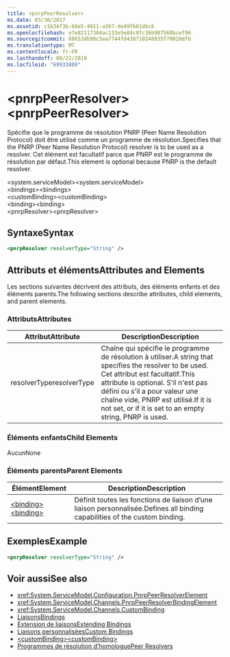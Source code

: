 ```yaml
---
title: <pnrpPeerResolver>
ms.date: 03/30/2017
ms.assetid: c1b34f3b-68e5-4911-a367-de49fb61dbc6
ms.openlocfilehash: e7e82117304ac133e5e84c0fc36b987560bcef96
ms.sourcegitcommit: 68653db98c5ea7744fd438710248935f70020dfb
ms.translationtype: MT
ms.contentlocale: fr-FR
ms.lasthandoff: 08/22/2019
ms.locfileid: "69933809"
---
```

# <a name="pnrppeerresolver"></a><span data-ttu-id="d741a-101">\<pnrpPeerResolver></span><span class="sxs-lookup"><span data-stu-id="d741a-101">\<pnrpPeerResolver></span></span>
<span data-ttu-id="d741a-102">Spécifie que le programme de résolution PNRP (Peer Name Resolution Protocol) doit être utilisé comme un programme de résolution.</span><span class="sxs-lookup"><span data-stu-id="d741a-102">Specifies that the PNRP (Peer Name Resolution Protocol) resolver is to be used as a resolver.</span></span> <span data-ttu-id="d741a-103">Cet élément est facultatif parce que PNRP est le programme de résolution par défaut.</span><span class="sxs-lookup"><span data-stu-id="d741a-103">This element is optional because PNRP is the default resolver.</span></span>  
  
 <span data-ttu-id="d741a-104">\<system.serviceModel></span><span class="sxs-lookup"><span data-stu-id="d741a-104">\<system.serviceModel></span></span>  
<span data-ttu-id="d741a-105">\<bindings></span><span class="sxs-lookup"><span data-stu-id="d741a-105">\<bindings></span></span>  
<span data-ttu-id="d741a-106">\<customBinding></span><span class="sxs-lookup"><span data-stu-id="d741a-106">\<customBinding></span></span>  
<span data-ttu-id="d741a-107">\<binding></span><span class="sxs-lookup"><span data-stu-id="d741a-107">\<binding></span></span>  
<span data-ttu-id="d741a-108">\<pnrpResolver></span><span class="sxs-lookup"><span data-stu-id="d741a-108">\<pnrpResolver></span></span>  
  
## <a name="syntax"></a><span data-ttu-id="d741a-109">Syntaxe</span><span class="sxs-lookup"><span data-stu-id="d741a-109">Syntax</span></span>  
  
```xml  
<pnrpResolver resolverType="String" />
```  
  
## <a name="attributes-and-elements"></a><span data-ttu-id="d741a-110">Attributs et éléments</span><span class="sxs-lookup"><span data-stu-id="d741a-110">Attributes and Elements</span></span>  
 <span data-ttu-id="d741a-111">Les sections suivantes décrivent des attributs, des éléments enfants et des éléments parents.</span><span class="sxs-lookup"><span data-stu-id="d741a-111">The following sections describe attributes, child elements, and parent elements.</span></span>  
  
### <a name="attributes"></a><span data-ttu-id="d741a-112">Attributs</span><span class="sxs-lookup"><span data-stu-id="d741a-112">Attributes</span></span>  
  
|<span data-ttu-id="d741a-113">Attribut</span><span class="sxs-lookup"><span data-stu-id="d741a-113">Attribute</span></span>|<span data-ttu-id="d741a-114">Description</span><span class="sxs-lookup"><span data-stu-id="d741a-114">Description</span></span>|  
|---------------|-----------------|  
|<span data-ttu-id="d741a-115">resolverType</span><span class="sxs-lookup"><span data-stu-id="d741a-115">resolverType</span></span>|<span data-ttu-id="d741a-116">Chaîne qui spécifie le programme de résolution à utiliser.</span><span class="sxs-lookup"><span data-stu-id="d741a-116">A string that specifies the resolver to be used.</span></span> <span data-ttu-id="d741a-117">Cet attribut est facultatif.</span><span class="sxs-lookup"><span data-stu-id="d741a-117">This attribute is optional.</span></span> <span data-ttu-id="d741a-118">S'il n'est pas défini ou s'il a pour valeur une chaîne vide, PNRP est utilisé.</span><span class="sxs-lookup"><span data-stu-id="d741a-118">If it is not set, or if it is set to an empty string, PNRP is used.</span></span>|  
  
### <a name="child-elements"></a><span data-ttu-id="d741a-119">Éléments enfants</span><span class="sxs-lookup"><span data-stu-id="d741a-119">Child Elements</span></span>  
 <span data-ttu-id="d741a-120">Aucun</span><span class="sxs-lookup"><span data-stu-id="d741a-120">None</span></span>  
  
### <a name="parent-elements"></a><span data-ttu-id="d741a-121">Éléments parents</span><span class="sxs-lookup"><span data-stu-id="d741a-121">Parent Elements</span></span>  
  
|<span data-ttu-id="d741a-122">Élément</span><span class="sxs-lookup"><span data-stu-id="d741a-122">Element</span></span>|<span data-ttu-id="d741a-123">Description</span><span class="sxs-lookup"><span data-stu-id="d741a-123">Description</span></span>|  
|-------------|-----------------|  
|[<span data-ttu-id="d741a-124">\<binding></span><span class="sxs-lookup"><span data-stu-id="d741a-124">\<binding></span></span>](../../../misc/binding.md)|<span data-ttu-id="d741a-125">Définit toutes les fonctions de liaison d’une liaison personnalisée.</span><span class="sxs-lookup"><span data-stu-id="d741a-125">Defines all binding capabilities of the custom binding.</span></span>|  
  
## <a name="example"></a><span data-ttu-id="d741a-126">Exemples</span><span class="sxs-lookup"><span data-stu-id="d741a-126">Example</span></span>  
  
```xml  
<pnrpResolver resolverType="String" />
```  
  
## <a name="see-also"></a><span data-ttu-id="d741a-127">Voir aussi</span><span class="sxs-lookup"><span data-stu-id="d741a-127">See also</span></span>

- <xref:System.ServiceModel.Configuration.PnrpPeerResolverElement>
- <xref:System.ServiceModel.Channels.PnrpPeerResolverBindingElement>
- <xref:System.ServiceModel.Channels.CustomBinding>
- [<span data-ttu-id="d741a-128">Liaisons</span><span class="sxs-lookup"><span data-stu-id="d741a-128">Bindings</span></span>](../../../wcf/bindings.md)
- [<span data-ttu-id="d741a-129">Extension de liaisons</span><span class="sxs-lookup"><span data-stu-id="d741a-129">Extending Bindings</span></span>](../../../wcf/extending/extending-bindings.md)
- [<span data-ttu-id="d741a-130">Liaisons personnalisées</span><span class="sxs-lookup"><span data-stu-id="d741a-130">Custom Bindings</span></span>](../../../wcf/extending/custom-bindings.md)
- [<span data-ttu-id="d741a-131">\<customBinding></span><span class="sxs-lookup"><span data-stu-id="d741a-131">\<customBinding></span></span>](custombinding.md)
- [<span data-ttu-id="d741a-132">Programmes de résolution d’homologue</span><span class="sxs-lookup"><span data-stu-id="d741a-132">Peer Resolvers</span></span>](../../../wcf/feature-details/peer-resolvers.md)
